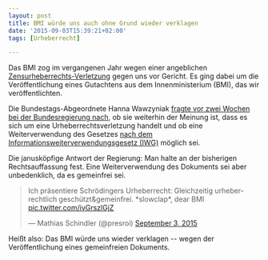 ```yaml
---
layout: post
title: BMI würde uns auch ohne Grund wieder verklagen
date: '2015-09-03T15:39:21+02:00'
tags: [Urheberrecht]

---
```

Das BMI zog im vergangenen Jahr wegen einer angeblichen [Zensurheberrechts-Verletzung](http://fragdenstaat.de/zensurheberrecht/) gegen uns vor Gericht. Es ging dabei um die Veröffentlichung eines Gutachtens aus dem Innenministerium (BMI), das wir veröffentlichten.

Die Bundestags-Abgeordnete Hanna Wawzyniak [fragte vor zwei Wochen bei der Bundesregierung nach](http://dip21.bundestag.de/dip21/btd/18/058/1805804.pdf#23), ob sie weiterhin der Meinung ist, dass es sich um eine Urheberrechtsverletzung handelt und ob eine Weiterverwendung des Gesetzes [nach dem Informationsweiterverwendungsgesetz (IWG)](http://okfn.de/blog/2015/05/stellungnahme-iwg-bundestag-2015/) möglich sei.

Die janusköpfige Antwort der Regierung: Man halte an der bisherigen Rechtsauffassung fest. Eine Weiterverwendung des Dokuments sei aber unbedenklich, da es gemeinfrei sei. 


<blockquote class="twitter-tweet" data-partner="tweetdeck"><p lang="de" dir="ltr">Ich präsentiere Schrödingers Urheberrecht: Gleichzeitig urheberrechtlich geschützt&amp;gemeinfrei. *slowclap*, dear BMI <a href="http://t.co/ivGrszlGjZ">pic.twitter.com/ivGrszlGjZ</a></p>&mdash; Mathias Schindler (@presroi) <a href="https://twitter.com/presroi/status/639410546501120000">September 3, 2015</a></blockquote>
<script async src="//platform.twitter.com/widgets.js" charset="utf-8"></script>


Heißt also: Das BMI würde uns wieder verklagen -- wegen der Veröffentlichung eines gemeinfreien Dokuments.
